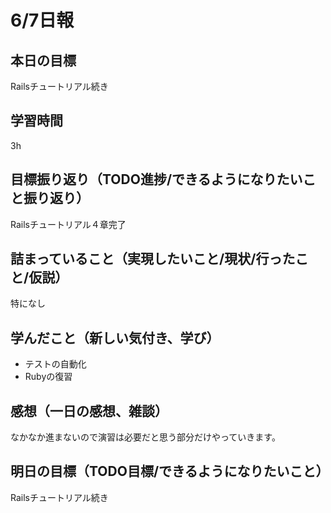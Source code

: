 # 6/7日報
## 本日の目標
Railsチュートリアル続き
## 学習時間
3h
## 目標振り返り（TODO進捗/できるようになりたいこと振り返り）
Railsチュートリアル４章完了
## 詰まっていること（実現したいこと/現状/行ったこと/仮説）
特になし
## 学んだこと（新しい気付き、学び）
- テストの自動化
- Rubyの復習
## 感想（一日の感想、雑談）
なかなか進まないので演習は必要だと思う部分だけやっていきます。
## 明日の目標（TODO目標/できるようになりたいこと）
Railsチュートリアル続き
